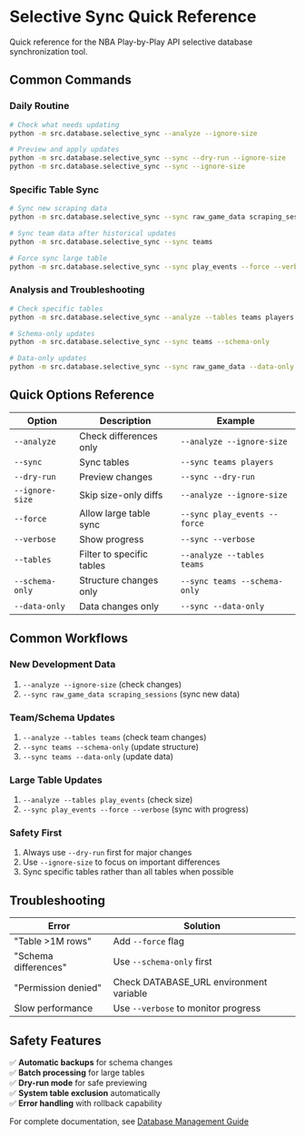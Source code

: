 # Selective Sync Quick Reference

Quick reference for the NBA Play-by-Play API selective database synchronization tool.

## Common Commands

### Daily Routine
```bash
# Check what needs updating
python -m src.database.selective_sync --analyze --ignore-size

# Preview and apply updates
python -m src.database.selective_sync --sync --dry-run --ignore-size
python -m src.database.selective_sync --sync --ignore-size
```

### Specific Table Sync
```bash
# Sync new scraping data
python -m src.database.selective_sync --sync raw_game_data scraping_sessions

# Sync team data after historical updates
python -m src.database.selective_sync --sync teams

# Force sync large table
python -m src.database.selective_sync --sync play_events --force --verbose
```

### Analysis and Troubleshooting
```bash
# Check specific tables
python -m src.database.selective_sync --analyze --tables teams players games

# Schema-only updates
python -m src.database.selective_sync --sync teams --schema-only

# Data-only updates
python -m src.database.selective_sync --sync raw_game_data --data-only
```

## Quick Options Reference

| Option | Description | Example |
|--------|-------------|---------|
| `--analyze` | Check differences only | `--analyze --ignore-size` |
| `--sync` | Sync tables | `--sync teams players` |
| `--dry-run` | Preview changes | `--sync --dry-run` |
| `--ignore-size` | Skip size-only diffs | `--analyze --ignore-size` |
| `--force` | Allow large table sync | `--sync play_events --force` |
| `--verbose` | Show progress | `--sync --verbose` |
| `--tables` | Filter to specific tables | `--analyze --tables teams` |
| `--schema-only` | Structure changes only | `--sync teams --schema-only` |
| `--data-only` | Data changes only | `--sync --data-only` |

## Common Workflows

### New Development Data
1. `--analyze --ignore-size` (check changes)
2. `--sync raw_game_data scraping_sessions` (sync new data)

### Team/Schema Updates
1. `--analyze --tables teams` (check team changes)
2. `--sync teams --schema-only` (update structure)
3. `--sync teams --data-only` (update data)

### Large Table Updates
1. `--analyze --tables play_events` (check size)
2. `--sync play_events --force --verbose` (sync with progress)

### Safety First
1. Always use `--dry-run` first for major changes
2. Use `--ignore-size` to focus on important differences
3. Sync specific tables rather than all tables when possible

## Troubleshooting

| Error | Solution |
|-------|----------|
| "Table >1M rows" | Add `--force` flag |
| "Schema differences" | Use `--schema-only` first |
| "Permission denied" | Check DATABASE_URL environment variable |
| Slow performance | Use `--verbose` to monitor progress |

## Safety Features

✅ **Automatic backups** for schema changes  
✅ **Batch processing** for large tables  
✅ **Dry-run mode** for safe previewing  
✅ **System table exclusion** automatically  
✅ **Error handling** with rollback capability  

For complete documentation, see [Database Management Guide](database-management.md)